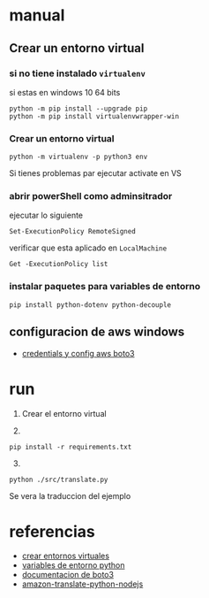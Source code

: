 # manual

## Crear un entorno virtual

### si no tiene instalado `virtualenv`
si estas en windows 10 64 bits
```
python -m pip install --upgrade pip
python -m pip install virtualenvwrapper-win
```

### Crear un entorno virtual

```
python -m virtualenv -p python3 env
```

Si tienes problemas par ejecutar activate en VS

### abrir powerShell como adminsitrador

ejecutar lo siguiente
```
Set-ExecutionPolicy RemoteSigned
```

verificar que esta aplicado en `LocalMachine`

```
Get -ExecutionPolicy list
```

### instalar paquetes para variables de entorno

```
pip install python-dotenv python-decouple 
```

## configuracion de aws windows
 

- [credentials y config aws boto3](https://www.youtube.com/watch?v=tW3HoYRnABs)

# run

1. Crear el entorno virtual

2. 
```
pip install -r requirements.txt
```

3. 
```
python ./src/translate.py
```

Se vera la traduccion del ejemplo




# referencias

- [crear entornos virtuales](https://www.youtube.com/watch?v=TNtrAvNNxTY)
- [variables de entorno python](https://www.youtube.com/watch?v=E0Ys_ntvshY)
- [documentacion de boto3](https://boto3.amazonaws.com/v1/documentation/api/latest/guide/credentials.html#:~:text=Boto3%20will%20check%20these%20environment%20variables%20for%20credentials%3A,only%20needed%20when%20you%20are%20using%20temporary%20credentials.)
- [amazon-translate-python-nodejs](https://www.fernandomc.com/posts/amazon-translate-python-nodejs/)